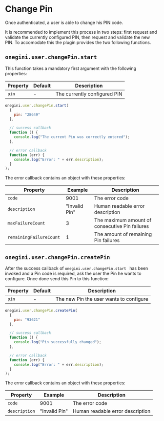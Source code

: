 # Change Pin

Once authenticated, a user is able to change his PIN code.

It is recommended to implement this process in two steps: first request and validate the currently configured PIN, then request and validate the new PIN. To accomodate this the plugin provides the two following functions.

## `onegini.user.changePin.start`

This function takes a mandatory first argument with the following properties:

| Property | Default | Description |
| --- | --- | --- |
| `pin` | - | The currently configured PIN

```js
onegini.user.changePin.start(
  {
    pin: "28649"
  },

  // success callback
  function () {
    console.log("The current Pin was correctly entered");
  },

  // error callback
  function (err) {
    console.log("Error: " + err.description);
  }
);
```

The error callback contains an object with these properties:

| Property | Example | Description |
| --- | --- | --- |
| `code` | 9001 | The error code
| `description` | "Invalid Pin" | Human readable error description
| `maxFailureCount ` | 3 | The maximum amount of consecutive Pin failures
| `remainingFailureCount ` | 1 | The amount of remaining Pin failures

## `onegini.user.changePin.createPin`

After the success callback of `onegini.user.changePin.start ` has been invoked and a Pin code is required, ask the user the Pin he wants to configure. Once done send this Pin to this function: 

| Property | Default | Description |
| --- | --- | --- |
| `pin` | - | The new Pin the user wants to configure

```js
onegini.user.changePin.createPin(
  {
    pin: "93621"
  },

  // success callback
  function () {
    console.log("Pin successfully changed");
  },

  // error callback
  function (err) {
    console.log("Error: " + err.description);
  }
);
```

The error callback contains an object with these properties:

| Property | Example | Description |
| --- | --- | --- |
| `code` | 9001 | The error code
| `description` | "Invalid Pin" | Human readable error description
